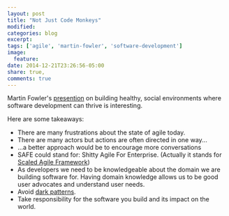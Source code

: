 ```yaml
---
layout: post
title: "Not Just Code Monkeys"
modified:
categories: blog
excerpt:
tags: ['agile', 'martin-fowler', 'software-development']
image:
  feature:
date: 2014-12-21T23:26:56-05:00
share: true,
comments: true
---
```


Martin Fowler's [presention](http://www.infoq.com/presentations/healthy-social-environment) on building healthy, social environments where software development can thrive is interesting.
<!--more-->
Here are some takeaways:

* There are many frustrations about the state of agile today.
* There are many actors but actions are often directed in one way...
* ...a better approach would be to encourage more conversations
* SAFE could stand for: Shitty Agile For Enterprise. (Actually it stands for [Scaled Agile Framework](http://scaledagileframework.com/))
* As developers we need to be knowledgeable about the domain we are building software for. Having domain knowledge allows us to be good user advocates and understand user needs.
* Avoid [dark patterns](http://darkpatterns.org).
* Take responsibility for the software you build and its impact on the world.

